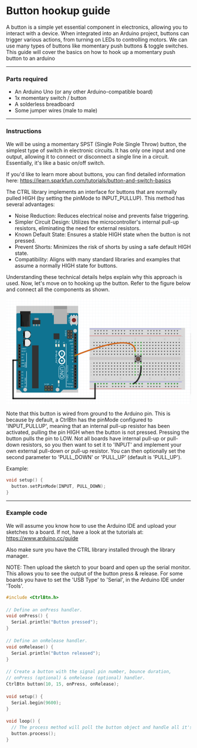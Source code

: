 # Button hookup guide

A button is a simple yet essential component in electronics, allowing 
you to interact with a device. When integrated into an Arduino project, 
buttons can trigger various actions, from turning on LEDs to controlling 
motors. We can use many types of buttons like momentary push buttons & 
toggle switches. This guide will cover the basics on how to hook up a 
momentary push button to an arduino

***

### Parts required

* An Arduino Uno (or any other Arduino-compatible board)
* 1x momentary switch / button
* A solderless breadboard
* Some jumper wires (male to male)
***

### Instructions

We will be using a momentary SPST (Single Pole Single Throw) button, 
the simplest type of switch in electronic circuits. It has 
only one input and one output, allowing it to connect or 
disconnect a single line in a circuit. Essentially, it's 
like a basic on/off switch.

If you'd like to learn more about buttons, you can find detailed 
information here: https://learn.sparkfun.com/tutorials/button-and-switch-basics

The CTRL library implements an interface for buttons that 
are normally pulled HIGH (by setting the pinMode to INPUT_PULLUP). 
This method has several advantages:

* Noise Reduction: Reduces electrical noise and prevents false triggering.
* Simpler Circuit Design: Utilizes the microcontroller's internal pull-up resistors, eliminating the need for external resistors.
* Known Default State: Ensures a stable HIGH state when the button is not pressed.
* Prevent Shorts: Minimizes the risk of shorts by using a safe default HIGH state.
* Compatibility: Aligns with many standard libraries and examples that assume a normally HIGH state for buttons.

Understanding these technical details helps explain why this 
approach is used. Now, let's move on to hooking up the button. 
Refer to the figure below and connect all the components as shown.

![Button schematic](assets/button_breadboard.png)

Note that this button is wired from ground to the Arduino pin. This is because by 
default, a CtrlBtn has the pinMode configured to 'INPUT_PULLUP', meaning that an 
internal pull-up resistor has been activated, pulling the pin HIGH when the button 
is not pressed. Pressing the button pulls the pin to LOW. Not all boards have 
internal pull-up or pull-down resistors, so you then want to set it to 'INPUT'
and implement your own external pull-down or pull-up resistor. You can then 
optionally set the second parameter to 'PULL_DOWN' or 'PULL_UP' (default is 'PULL_UP').

Example:
```c++
void setup() {
  button.setPinMode(INPUT, PULL_DOWN);
}
```

***

### Example code

We will assume you know how to use the Arduino IDE and upload your sketches 
to a board. If not, have a look at the tutorials at: https://www.arduino.cc/guide

Also make sure you have the CTRL library installed through the library manager.

NOTE: Then upload the sketch to your board and open up the serial monitor.
This allows you to see the output of the button press & release. For some boards
you have to set the 'USB Type' to 'Serial', in the Arduino IDE under 'Tools'.

```c++
#include <CtrlBtn.h>

// Define an onPress handler.
void onPress() {
  Serial.println("Button pressed");
}

// Define an onRelease handler.
void onRelease() {
  Serial.println("Button released");
}

// Create a button with the signal pin number, bounce duration,
// onPress (optional) & onRelease (optional) handler.
CtrlBtn button(10, 15, onPress, onRelease);

void setup() {
  Serial.begin(9600);
}

void loop() {
  // The process method will poll the button object and handle all it's functionality.
  button.process();
}
```
